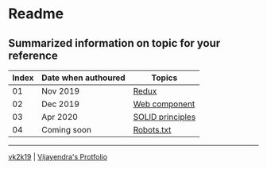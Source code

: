 # Readme

## Summarized information on topic for your reference

|Index|Date when authoured|Topics|
| - | - | - |
| 01 | Nov 2019 | [Redux](./redux/readme.md) |
| 02 | Dec 2019 | [Web component](./webcomponent/readme.md) |
| 03 | Apr 2020 | [SOLID principles](./solid/readme.md) |
| 04 | Coming soon | [Robots.txt](./robots/readme.md) |


***

[vk2k19](/) | [Vijayendra's Protfolio](/)
